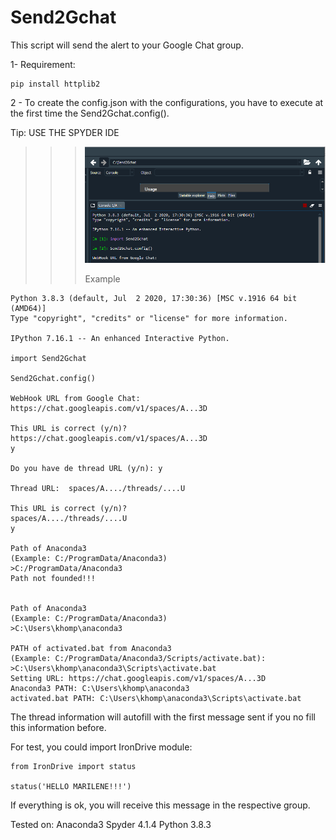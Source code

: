 # Send2Gchat

This script will send the alert to your Google Chat group.

1- Requirement:

```
pip install httplib2
```

2 - To create the config.json with the configurations, you have to execute at the first time the Send2Gchat.config().

Tip: USE THE SPYDER IDE

>>> ![image-20200828151001584](.\Doc\spyderconfig.png)
>>>
>>> Example

```
Python 3.8.3 (default, Jul  2 2020, 17:30:36) [MSC v.1916 64 bit (AMD64)]
Type "copyright", "credits" or "license" for more information.

IPython 7.16.1 -- An enhanced Interactive Python.

import Send2Gchat

Send2Gchat.config()

WebHook URL from Google Chat: https://chat.googleapis.com/v1/spaces/A...3D

This URL is correct (y/n)?
https://chat.googleapis.com/v1/spaces/A...3D
y

Do you have de thread URL (y/n): y

Thread URL:  spaces/A..../threads/....U

This URL is correct (y/n)?
spaces/A..../threads/....U
y

Path of Anaconda3
(Example: C:/ProgramData/Anaconda3)
>C:/ProgramData/Anaconda3
Path not founded!!!


Path of Anaconda3
(Example: C:/ProgramData/Anaconda3)
>C:\Users\khomp\anaconda3

PATH of activated.bat from Anaconda3
(Example: C:/ProgramData/Anaconda3/Scripts/activate.bat):
>C:\Users\khomp\anaconda3\Scripts\activate.bat
Setting URL: https://chat.googleapis.com/v1/spaces/A...3D
Anaconda3 PATH: C:\Users\khomp\anaconda3
activated.bat PATH: C:\Users\khomp\anaconda3\Scripts\activate.bat
```

The thread information will autofill with the first message sent if you no fill this information before.

For test, you could import IronDrive module:

```
from IronDrive import status

status('HELLO MARILENE!!!')
```

If everything is ok, you will receive this message in the respective group.

Tested on:
Anaconda3
Spyder 4.1.4
Python 3.8.3